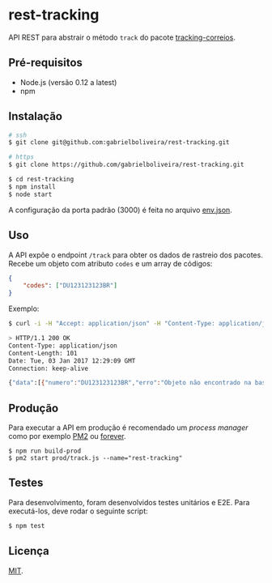 # rest-tracking

API REST para abstrair o método `track` do pacote [tracking-correios](https://github.com/gabrielboliveira/tracking-correios).

## Pré-requisitos

- Node.js (versão 0.12 a latest)
- npm

## Instalação

```sh
# ssh
$ git clone git@github.com:gabrielboliveira/rest-tracking.git

# https
$ git clone https://github.com/gabrielboliveira/rest-tracking.git

$ cd rest-tracking
$ npm install
$ node start
```

A configuração da porta padrão (3000) é feita no arquivo [env.json](src/env.json).

## Uso

A API expõe o endpoint `/track` para obter os dados de rastreio dos pacotes. Recebe um objeto com atributo `codes` e um array de códigos:

```json
{
    "codes": ["DU123123123BR"]
}
```

Exemplo:

```sh
$ curl -i -H "Accept: application/json" -H "Content-Type: application/json" -X POST -d '{"codes": ["DU123123123BR"]}' http://localhost:3000/track

> HTTP/1.1 200 OK
Content-Type: application/json
Content-Length: 101
Date: Tue, 03 Jan 2017 12:29:09 GMT
Connection: keep-alive

{"data":[{"numero":"DU123123123BR","erro":"Objeto não encontrado na base de dados dos Correios."}]}
```

## Produção

Para executar a API em produção é recomendado um _process manager_ como por exemplo [PM2](https://github.com/Unitech/pm2) ou [forever](https://github.com/foreverjs/forever).

```sh'
$ npm run build-prod
$ pm2 start prod/track.js --name="rest-tracking"
```

## Testes

Para desenvolvimento, foram desenvolvidos testes unitários e E2E. Para executá-los, deve rodar o seguinte script:

```sh
$ npm test
```

## Licença

[MIT](LICENSE.md).

